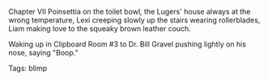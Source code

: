 Chapter VII
Poinsettia on the toilet bowl, the Lugers' house always at the wrong temperature, Lexi creeping slowly up the stairs wearing rollerblades, Liam making love to the squeaky brown leather couch.

Waking up in Clipboard Room #3 to Dr. Bill Gravel pushing lightly on his nose, saying "Boop."

Tags:
  blimp